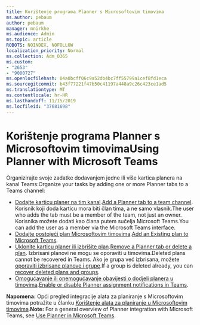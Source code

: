 ```yaml
---
title: Korištenje programa Planner s Microsoftovim timovima
ms.author: pebaum
author: pebaum
manager: mnirkhe
ms.audience: Admin
ms.topic: article
ROBOTS: NOINDEX, NOFOLLOW
localization_priority: Normal
ms.collection: Adm_O365
ms.custom:
- "2653"
- "9000727"
ms.openlocfilehash: 04a0bcff06c9a52db4bc7ff55799a1cef8fd1eca
ms.sourcegitcommit: b43f77221f47b50c41197a448a9c26c423ce1ad5
ms.translationtype: MT
ms.contentlocale: hr-HR
ms.lasthandoff: 11/15/2019
ms.locfileid: "37681698"
---
```

# <a name="using-planner-with-microsoft-teams"></a><span data-ttu-id="71152-102">Korištenje programa Planner s Microsoftovim timovima</span><span class="sxs-lookup"><span data-stu-id="71152-102">Using Planner with Microsoft Teams</span></span>

<span data-ttu-id="71152-103">Organizirajte svoje zadatke dodavanjem jedne ili više kartica planera na kanal Teams:</span><span class="sxs-lookup"><span data-stu-id="71152-103">Organize your tasks by adding one or more Planner tabs to a Teams channel:</span></span> 

- <span data-ttu-id="71152-104">[Dodajte karticu planer na tim kanal](https://support.office.com/article/62798a9f-e8f7-4722-a700-27dd28a06ee0#bkmk_addaplannertabtoateamchannel).</span><span class="sxs-lookup"><span data-stu-id="71152-104">[Add a Planner tab to a team channel](https://support.office.com/article/62798a9f-e8f7-4722-a700-27dd28a06ee0#bkmk_addaplannertabtoateamchannel).</span></span> <span data-ttu-id="71152-105">Korisnik koji doda karticu mora biti član tima, a ne samo vlasnik.</span><span class="sxs-lookup"><span data-stu-id="71152-105">The user who adds the tab must be a member of the team, not just an owner.</span></span> <span data-ttu-id="71152-106">Korisnika možete dodati kao člana putem sučelja Microsoft Teams.</span><span class="sxs-lookup"><span data-stu-id="71152-106">You can add the user as a member via the Microsoft Teams interface.</span></span>
- <span data-ttu-id="71152-107">[Dodajte postojeći plan Microsoftovim timovima](https://techcommunity.microsoft.com/t5/Planner-Blog/Bringing-a-Plan-into-Microsoft-Teams/ba-p/57463).</span><span class="sxs-lookup"><span data-stu-id="71152-107">[Add an Existing plan to Microsoft Teams](https://techcommunity.microsoft.com/t5/Planner-Blog/Bringing-a-Plan-into-Microsoft-Teams/ba-p/57463).</span></span>
- <span data-ttu-id="71152-108">[Uklonite karticu planer ili izbrišite plan](https://support.office.com/article/62798a9f-e8f7-4722-a700-27dd28a06ee0#bkmk_removeaplannertabordeleteaplan).</span><span class="sxs-lookup"><span data-stu-id="71152-108">[Remove a Planner tab or delete a plan](https://support.office.com/article/62798a9f-e8f7-4722-a700-27dd28a06ee0#bkmk_removeaplannertabordeleteaplan).</span></span> <span data-ttu-id="71152-109">Izbrisani planovi ne mogu se oporaviti u timovima.</span><span class="sxs-lookup"><span data-stu-id="71152-109">Deleted plans cannot be recovered in Teams.</span></span> <span data-ttu-id="71152-110">Ako je grupa već izbrisana, možete [oporaviti izbrisane planove i grupe](https://blogs.msdn.microsoft.com/brismith/2017/03/29/microsoft-planner-now-you-can-recover-deleted-plans-and-groups).</span><span class="sxs-lookup"><span data-stu-id="71152-110">If a group is deleted already, you can [recover deleted plans and groups](https://blogs.msdn.microsoft.com/brismith/2017/03/29/microsoft-planner-now-you-can-recover-deleted-plans-and-groups).</span></span>
- <span data-ttu-id="71152-111">[Omogućavanje ili onemogućavanje obavijesti o dodjeli planera u timovima](https://support.office.com/article/62798a9f-e8f7-4722-a700-27dd28a06ee0#bkmk_getplannerassignmentnotificationsinteams).</span><span class="sxs-lookup"><span data-stu-id="71152-111">[Enable or disable Planner assignment notifications in Teams](https://support.office.com/article/62798a9f-e8f7-4722-a700-27dd28a06ee0#bkmk_getplannerassignmentnotificationsinteams).</span></span>

<span data-ttu-id="71152-112">**Napomena:** Opći pregled integracije alata za planiranje s Microsoftovim timovima potražite u članku [Korištenje alata za planiranje u Microsoftovim timovima](https://support.office.com/article/62798a9f-e8f7-4722-a700-27dd28a06ee0).</span><span class="sxs-lookup"><span data-stu-id="71152-112">**Note:** For a general overview of Planner integration with Microsoft Teams, see [Use Planner in Microsoft Teams](https://support.office.com/article/62798a9f-e8f7-4722-a700-27dd28a06ee0).</span></span>